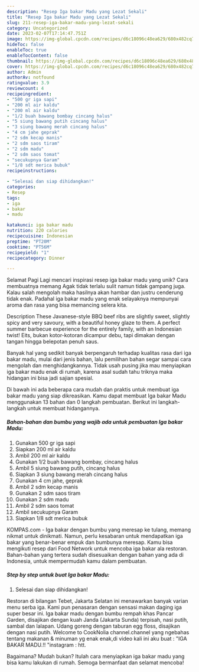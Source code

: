 ```yaml
---
description: "Resep Iga bakar Madu yang Lezat Sekali"
title: "Resep Iga bakar Madu yang Lezat Sekali"
slug: 211-resep-iga-bakar-madu-yang-lezat-sekali
category: Uncategorized
date: 2023-02-07T17:14:47.751Z
image: https://img-global.cpcdn.com/recipes/d6c18096c48ea629/680x482cq70/iga-bakar-madu-foto-resep-utama.jpg
hideToc: false
enableToc: true
enableTocContent: false
thumbnail: https://img-global.cpcdn.com/recipes/d6c18096c48ea629/680x482cq70/iga-bakar-madu-foto-resep-utama.jpg
cover: https://img-global.cpcdn.com/recipes/d6c18096c48ea629/680x482cq70/iga-bakar-madu-foto-resep-utama.jpg
author: Admin
authorAv: notfound
ratingvalue: 3.9
reviewcount: 4
recipeingredient:
- "500 gr iga sapi"
- "200 ml air kaldu"
- "200 ml air kaldu"
- "1/2 buah bawang bombay cincang halus"
- "5 siung bawang putih cincang halus"
- "3 siung bawang merah cincang halus"
- "4 cm jahe geprak"
- "2 sdm kecap manis"
- "2 sdm saos tiram"
- "2 sdm madu"
- "2 sdm saos tomat"
- "secukupnya Garam"
- "1/8 sdt merica bubuk"
recipeinstructions:

- "Selesai dan siap dihidangkan!"
categories:
- Resep
tags:
- iga
- bakar
- madu

katakunci: iga bakar madu 
nutrition: 220 calories
recipecuisine: Indonesian
preptime: "PT20M"
cooktime: "PT56M"
recipeyield: "1"
recipecategory: Dinner

---
```



Selamat Pagi Lagi mencari inspirasi resep iga bakar madu yang unik? Cara membuatnya memang Agak tidak terlalu sulit namun tidak gampang juga. Kalau salah mengolah maka hasilnya akan hambar dan justru cenderung tidak enak. Padahal iga bakar madu yang enak selayaknya mempunyai aroma dan rasa yang bisa memancing selera kita.


Description These Javanese-style BBQ beef ribs are slightly sweet, slightly spicy and very savoury, with a beautiful honey glaze to them. A perfect summer barbecue experience for the entirely family, with an Indonesian twist! Eits, bukan kotor-kotoran dicampur debu, tapi dimakan dengan tangan hingga belepotan penuh saus.

Banyak hal yang sedikit banyak berpengaruh terhadap kualitas rasa dari iga bakar madu, mulai dari jenis bahan, lalu pemilihan bahan segar sampai cara mengolah dan menghidangkannya. Tidak usah pusing jika mau menyiapkan iga bakar madu enak di rumah, karena asal sudah tahu triknya maka hidangan ini bisa jadi sajian spesial.


Di bawah ini ada beberapa cara mudah dan praktis untuk membuat iga bakar madu yang siap dikreasikan. Kamu dapat membuat Iga bakar Madu menggunakan 13 bahan dan 0 langkah pembuatan. Berikut ini langkah-langkah untuk membuat hidangannya.

<!--inarticleads1-->

##### Bahan-bahan dan bumbu yang wajib ada untuk pembuatan Iga bakar Madu:

1. Gunakan 500 gr iga sapi
1. Siapkan 200 ml air kaldu
1. Ambil 200 ml air kaldu
1. Gunakan 1/2 buah bawang bombay, cincang halus
1. Ambil 5 siung bawang putih, cincang halus
1. Siapkan 3 siung bawang merah cincang halus
1. Gunakan 4 cm jahe, geprak
1. Ambil 2 sdm kecap manis
1. Gunakan 2 sdm saos tiram
1. Gunakan 2 sdm madu
1. Ambil 2 sdm saos tomat
1. Ambil secukupnya Garam
1. Siapkan 1/8 sdt merica bubuk


KOMPAS.com - Iga bakar dengan bumbu yang meresap ke tulang, memang nikmat untuk dinikmati. Namun, perlu kesabaran untuk mendapatkan iga bakar yang benar-benar empuk dan bumbunya meresap. Kamu bisa mengikuti resep dari Food Network untuk mencoba iga bakar ala restoran. Bahan-bahan yang tertera sudah disesuaikan dengan bahan yang ada di Indonesia, untuk mempermudah kamu dalam pembuatan. 

<!--inarticleads2-->

##### Step by step untuk buat Iga bakar Madu:


1. Selesai dan siap dihidangkan!

Restoran di bilangan Tebet, Jakarta Selatan ini menawarkan banyak varian menu serba iga. Kami pun penasaran dengan sensasi makan daging iga super besar ini. Iga bakar madu dengan bumbu rempah khas Pancar Garden, disajikan dengan kuah Janda (Jakarta Sunda) terpisah, nasi putih, sambal dan lalapan. Udang goreng dengan taburan egg floss, disajikan dengan nasi putih. Welcome to CookNolia channel.channel yang ngebahas tentang makanan &amp; minuman yg enak enak,di video kali ini aku buat : &#34;IGA BAKAR MADU.!! &#34;instagram : htt. 

Bagaimana? Mudah bukan? Itulah cara menyiapkan iga bakar madu yang bisa kamu lakukan di rumah. Semoga bermanfaat dan selamat mencoba!
